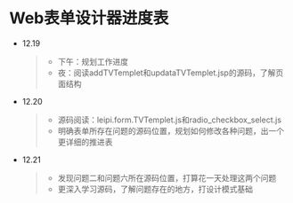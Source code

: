 # Web表单设计器进度表

- 12.19

  > - 下午：规划工作进度
  > - 夜：阅读addTVTemplet和updataTVTemplet.jsp的源码，了解页面结构

- 12.20

  > - 源码阅读：leipi.form.TVTemplet.js和radio_checkbox_select.js
  > - 明确表单所存在问题的源码位置，规划如何修改各种问题，出一个更详细的推进表

- 12.21

  > - 发现问题二和问题六所在源码位置，打算花一天处理这两个问题
  > - 更深入学习源码，了解问题存在的地方，打设计模式基础

